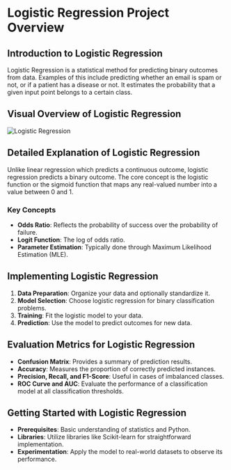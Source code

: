 
# Logistic Regression Project Overview

## Introduction to Logistic Regression
Logistic Regression is a statistical method for predicting binary outcomes from data. Examples of this include predicting whether an email is spam or not, or if a patient has a disease or not. It estimates the probability that a given input point belongs to a certain class.

## Visual Overview of Logistic Regression
![Logistic Regression](https://miro.medium.com/v2/resize:fit:966/1*KoAzQLM1zDi5s9yTR9V6hw.png)

## Detailed Explanation of Logistic Regression
Unlike linear regression which predicts a continuous outcome, logistic regression predicts a binary outcome. The core concept is the logistic function or the sigmoid function that maps any real-valued number into a value between 0 and 1.

### Key Concepts
- **Odds Ratio**: Reflects the probability of success over the probability of failure.
- **Logit Function**: The log of odds ratio.
- **Parameter Estimation**: Typically done through Maximum Likelihood Estimation (MLE).

## Implementing Logistic Regression
1. **Data Preparation**: Organize your data and optionally standardize it.
2. **Model Selection**: Choose logistic regression for binary classification problems.
3. **Training**: Fit the logistic model to your data.
4. **Prediction**: Use the model to predict outcomes for new data.

## Evaluation Metrics for Logistic Regression
- **Confusion Matrix**: Provides a summary of prediction results.
- **Accuracy**: Measures the proportion of correctly predicted instances.
- **Precision, Recall, and F1-Score**: Useful in cases of imbalanced classes.
- **ROC Curve and AUC**: Evaluate the performance of a classification model at all classification thresholds.

## Getting Started with Logistic Regression
- **Prerequisites**: Basic understanding of statistics and Python.
- **Libraries**: Utilize libraries like Scikit-learn for straightforward implementation.
- **Experimentation**: Apply the model to real-world datasets to observe its performance.


